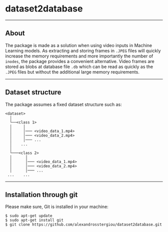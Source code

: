 # dataset2database
----------------------
About
----------------------

The package is made as a solution when using video inputs in Machine Learning models. As extracting and storing frames in `.JPEG` files will quickly increase the memory requirements and more importantly the number of `inodes`, the package provides a convenient alternative. Video frames are stored as blobs at database file `.db` which can be read as quickly as the `.JPEG` files but without the additional large memory requirements.

----------------------
Dataset structure
----------------------

The package assumes a fixed dataset structure such as:

```
<dataset>    
  │
  └──<class 1>
  │     │
  │     │─── <video_data_1.mp4>
  │     │─── <video_data_2.mp4>
  │     │─── ...
  │    ...      
  │
  └───<class 2>
  │      │
  │      │─── <video_data_1.mp4>
  │      │─── <video_data_2.mp4>
  │      │─── ...
 ...    ...

```

-------------------------
Installation through git
-------------------------

Please make sure, Git is installed in your machine:
```
$ sudo apt-get update
$ sudo apt-get install git
$ git clone https://github.com/alexandrosstergiou/dataset2database.git
```
